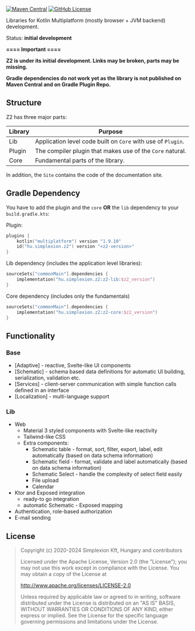 [![Maven Central](https://img.shields.io/maven-central/v/hu.simplexion.z2/z2-lib)](https://mvnrepository.com/artifact/hu.simplexion.z2/z2-lib)
[![GitHub License](https://img.shields.io/badge/license-Apache%20License%202.0-blue.svg?style=flat)](http://www.apache.org/licenses/LICENSE-2.0)

Libraries for Kotlin Multiplatform (mostly browser + JVM backend) development.

Status: **initial development**

**====  Important ====**

**Z2 is under its initial development. Links may be broken, parts may be missing.**

**Gradle dependencies do not work yet as the library is not published on Maven Central and on Gradle Plugin Repo.**

## Structure

Z2 has three major parts:

| Library | Purpose                                                      |
|---------|--------------------------------------------------------------|
| Lib     | Application level code built on `Core` with use of `Plugin`. |
| Plugin  | The compiler plugin that makes use of the `Core` natural.    |
| Core    | Fundamental parts of the library.                            |

In addition, the `Site` contains the code of the documentation site.

## Gradle Dependency

You have to add the plugin and the `core` **OR** the `lib` dependency to your `build.gradle.kts`:

Plugin:

```kotlin
plugins {
    kotlin("multiplatform") version "1.9.10"
    id("hu.simplexion.z2") version "<z2-version>"
}
```

Lib dependency (includes the application level libraries):

```kotlin
sourceSets["commonMain"].dependencies {
    implementation("hu.simplexion.z2:z2-lib:$z2_version")
}
```

Core dependency (includes only the fundamentals)

```kotlin
sourceSets["commonMain"].dependencies {
    implementation("hu.simplexion.z2:z2-core:$z2_version")
}
```

## Functionality

### Base

* [Adaptive] - reactive, Svelte-like UI components
* [Schematic] - schema based data definitions for automatic UI building, serialization, validation etc.
* [Services] - client-server communication with simple function calls defined in an interface
* [Localization] - multi-language support

### Lib

* Web
  * Material 3 styled components with Svelte-like reactivity
  * Tailwind-like CSS
  * Extra components:
    * Schematic table - format, sort, filter, export, label, edit automatically (based on data schema information)
    * Schematic field - format, validate and label automatically (based on data schema information)
    * Schematic Select - handle the complexity of select field easily
    * File upload
    * Calendar
* Ktor and Exposed integration
  * ready-to go integration
  * automatic Schematic - Exposed mapping
* Authentication, role-based authorization
* E-mail sending

## License

> Copyright (c) 2020-2024 Simplexion Kft, Hungary and contributors
>
> Licensed under the Apache License, Version 2.0 (the "License");
> you may not use this work except in compliance with the License.
> You may obtain a copy of the License at
>
>    http://www.apache.org/licenses/LICENSE-2.0
>
> Unless required by applicable law or agreed to in writing, software
> distributed under the License is distributed on an "AS IS" BASIS,
> WITHOUT WARRANTIES OR CONDITIONS OF ANY KIND, either express or implied.
> See the License for the specific language governing permissions and
> limitations under the License.
